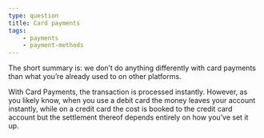 ```yaml
---
type: question
title: Card payments
tags:
    - payments
    - payment-methods
---
```


The short summary is: we don’t do anything differently with card payments than what you’re already used to on other platforms.

With Card Payments, the transaction is processed instantly. However, as you likely know, when you use a debit card the money leaves your account instantly, while on a credit card the cost is booked to the credit card account but the settlement thereof depends entirely on how you’ve set it up.
